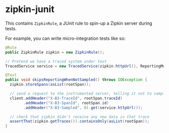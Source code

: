 # zipkin-junit

This contains `ZipkinRule`, a JUnit rule to spin-up a Zipkin server during tests.

For example, you can write micro-integration tests like so:

```java
@Rule
public ZipkinRule zipkin = new ZipkinRule();

// Pretend we have a traced system under test
TracedService service = new TracedService(zipkin.httpUrl(), ReportingMode.FLUSH_EVERY);

@Test
public void skipsReportingWhenNotSampled() throws IOException {
  zipkin.storeSpans(asList(rootSpan));

  // send a request to the instrumented server, telling it not to sample.
  client.addHeader("X-B3-TraceId", rootSpan.traceId)
        .addHeader("X-B3-SpanId", rootSpan.id)
        .addHeader("X-B3-Sampled", 0).get(service.httpUrl());

  // check that zipkin didn't receive any new data in that trace
  assertThat(zipkin.getTraces()).containsOnly(asList(rootSpan));
}
```

